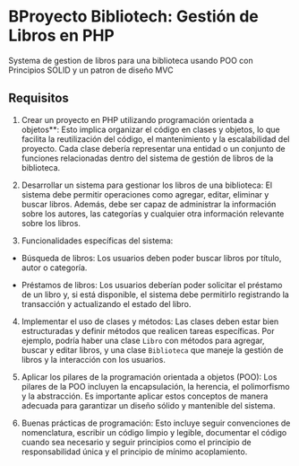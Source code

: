 # BProyecto Bibliotech: Gestión de Libros en PHP

Systema de gestion de libros para una biblioteca usando POO con Principios SOLID y un patron de diseño MVC

## Requisitos

1. Crear un proyecto en PHP utilizando programación orientada a objetos\*\*: Esto implica organizar el código en clases y objetos, lo que facilita la reutilización del código, el mantenimiento y la escalabilidad del proyecto. Cada clase debería representar una entidad o un conjunto de funciones relacionadas dentro del sistema de gestión de libros de la biblioteca.

2. Desarrollar un sistema para gestionar los libros de una biblioteca: El sistema debe permitir operaciones como agregar, editar, eliminar y buscar libros. Además, debe ser capaz de administrar la información sobre los autores, las categorías y cualquier otra información relevante sobre los libros.

3. Funcionalidades específicas del sistema:

- Búsqueda de libros: Los usuarios deben poder buscar libros por título, autor o categoría.

- Préstamos de libros: Los usuarios deberían poder solicitar el préstamo de un libro y, si está disponible, el sistema debe permitirlo registrando la transacción y actualizando el estado del libro.

4. Implementar el uso de clases y métodos: Las clases deben estar bien estructuradas y definir métodos que realicen tareas específicas. Por ejemplo, podría haber una clase `Libro` con métodos para agregar, buscar y editar libros, y una clase `Biblioteca` que maneje la gestión de libros y la interacción con los usuarios.

5. Aplicar los pilares de la programación orientada a objetos (POO): Los pilares de la POO incluyen la encapsulación, la herencia, el polimorfismo y la abstracción. Es importante aplicar estos conceptos de manera adecuada para garantizar un diseño sólido y mantenible del sistema.

6. Buenas prácticas de programación: Esto incluye seguir convenciones de nomenclatura, escribir un código limpio y legible, documentar el código cuando sea necesario y seguir principios como el principio de responsabilidad única y el principio de mínimo acoplamiento.
